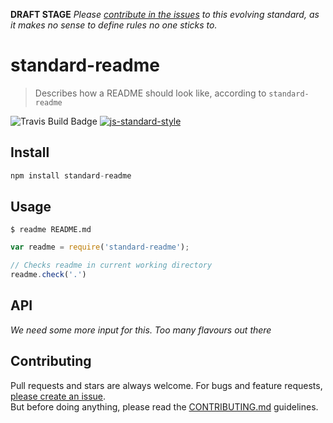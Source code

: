 **DRAFT STAGE**
*Please [contribute in the issues](https://github.com/zcei/standard-readme/issues) to this evolving standard, as it makes no sense to define rules no one sticks to.*


standard-readme
===============

> Describes how a README should look like, according to `standard-readme`

![Travis Build Badge](https://img.shields.io/travis/joyent/node/v0.6.svg)
[![js-standard-style](https://img.shields.io/badge/code%20style-standard-brightgreen.svg?style=flat)](https://github.com/feross/standard)

## Install

```js
npm install standard-readme
```

## Usage
```
$ readme README.md
```

```js
var readme = require('standard-readme');

// Checks readme in current working directory
readme.check('.')
```

## API

*We need some more input for this. Too many flavours out there*

## Contributing

Pull requests and stars are always welcome. For bugs and feature requests, [please create an issue](https://github.com/zcei/standard-readme/issues/new).  
But before doing anything, please read the [CONTRIBUTING.md](./CONTRIBUTING.md) guidelines.
